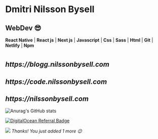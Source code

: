 



<h1>Dmitri Nilsson Bysell</h1>

<h2>
  <b>
    WebDev 😎
  </b>
</h2>


<p>
  <b>React Native</b> |
  <b>React js</b> | 
  <b>Next js</b> | 
  <b>Javascript</b> | 
  <b>Css</b> | 
  <b>Sass</b> | 
  <b>Html</b> | 
  <b>Git</b> |
  <b>Netlify</b> |
  <b>Npm</b>
</p>

#

<h2><i>https://blogg.nilssonbysell.com</i></h2>
<h2><i>https://code.nilssonbysell.com</i></h2>
<h2><i>https://nilssonbysell.com</i></h2>

![Anurag's GitHub stats](https://github-readme-stats.vercel.app/api?username=Dmitrinilssonbysell&show_icons=true&theme=radical)

[![DigitalOcean Referral Badge](https://web-platforms.sfo2.cdn.digitaloceanspaces.com/WWW/Badge%201.svg)](https://www.digitalocean.com/?refcode=b908e8030512&utm_campaign=Referral_Invite&utm_medium=Referral_Program&utm_source=badge)

![](https://komarev.com/ghpvc/?username=Dmitrinilssonbysell)
*Thanks! You just added 1 more 😉*



